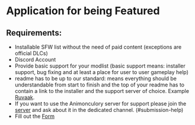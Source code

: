 
# Application for being Featured


## Requirements:

- Installable SFW list without the need of paid content (exceptions are official DLCs)
- Discord Account
- Provide basic support for your modlist (basic support means: installer support, bug fixing and at least a place for user to user gameplay help)
- readme has to be up to our standard: means everything should be understandable from start to finish and the top of your readme has to contain a link to the installer and the support server of choice. Example [Ruvaak](https://github.com/chri3i/Ruvaak-Readme).
- If you want to use the Animonculory server for support please join the [server](https://discord.gg/DffHKcszfg) and ask about it in the dedicated channel. (#submission-help)
- Fill out the [Form](https://docs.google.com/forms/d/1TW6ev8Gfp4Az8TzuNvqLCf6iPLlYZ28WubZvORcB-4o/edit?usp=sharing)
